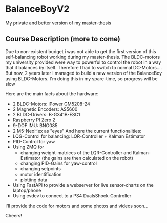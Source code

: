 # BalanceBoyV2
My private and better version of my master-thesis

## Course Description (more to come)
Due to  non-existent budget i was not able to get the first version of this self-balancing robot working during my master-thesis.
The BLDC-motors my university provided were way to powerful to control the robot in a way that it balances by itself.
Therefore I had to switch to normal DC-Motors....
But now, 2 years later I managed to build a new version of the BalanceBoy using BLDC-Motors.
I'm doing this in my spare-time, so progress will be slow


Here are the main facts about the hardware:
* 2 BLDC-Motors: iPower GM5208-24
* 2 Magnetic Encoders: AS5600
* 2 BLDC-Drivers: B-G341B-ESC1
* Raspberry PI Zero 2
* 9-DOF IMU: BNO085
* 2 M5-NeoHex as "eyes"
And here the current functionalities:
* LQG-Control for balancing: LQR-Controller + Kalman Estimator
* PID-Control for yaw
* Using ZMQ for
  * changing weight-matrices of the LQR-Controller and Kalman-Estimator (the gains are then calculated on the robot)
  * changing PID-Gains for yaw-control
  * changing setpoints
  * motor identification
  * plotting data
* Using FastAPI to provide a webserver for live sensor-charts on the laptop/phone
* Using evdev to connect to a PS4 DualsShock-Controller

I'll provide the code for motors and some photos and videos soon...

Cheers!
